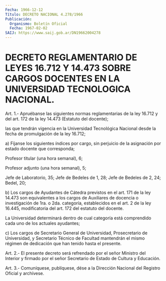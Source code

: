 ```yaml
---
Fecha: 1966-12-12
Título: DECRETO NACIONAL 4.278/1966
Publicación:
  Organismo: Boletín Oficial
  Fecha: 1967-02-02
SAIJ: https://www.saij.gob.ar/DN19662004278
---
```

# DECRETO REGLAMENTARIO DE LEYES 16.712 Y 14.473 SOBRE CARGOS DOCENTES EN LA UNIVERSIDAD TECNOLOGICA NACIONAL.

<a id="1"></a>
Art. 1.- Apruébanse las siguientes normas reglamentarias de la ley 16.712  y del art. 172 de la ley 14.473 (Estatuto del docente);

las que tendrán  vigencia  en  la  Universidad Tecnológica Nacional desde la fecha de promulgación de la ley 16.712;

a) Fíjanse los siguientes índices por  cargo,  sin  perjuicio de la asignación por estado docente que corresponda;

Profesor titular (una hora semanal), 6;

Profesor adjunto (una hora semanal), 5;

Jefe de Laboratorio, 35; Jefe de Bedeles de 1, 28; Jefe  de Bedeles de 2, 24; Bedel, 20;

b) Los cargos de Ayudantes de Cátedra previstos en el art.  171  de la  ley  14.473  son  equivalentes  a  los  cargos de Auxiliares de docencia o investigación de 1ra. o 2da. categoría,  establecidos en el  art.  2  de  la  ley  16.445,  modificatoria  del art. 172  del estatuto del docente.

La    Universidad  determinará  dentro  de  cual  categoría    está comprendido cada uno de los actuales ayudantes;

c) Los  cargos  de Secretario General de Universidad, Prosecretario de Universidad, y  Secretario  Técnico  de  Facultad  mantendrán el mismo  régimen  de  dedicación  que  han  tenido hasta el presente.

<a id="2"></a>
Art.  2.-  El  presente  decreto  será refrendado por el señor Ministro del Interior y firmado por el señor  Secretario  de Estado de Cultura y Educación.

<a id="3"></a>
Art. 3.- Comuníquese, publíquese, dése a la Dirección Nacional del Registro Oficial y archívese.